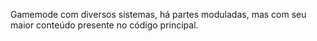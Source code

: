 Gamemode com diversos sistemas, há partes moduladas, mas com seu maior conteúdo presente no código principal.
